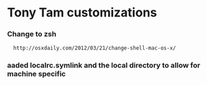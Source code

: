 # Tony Tam customizations

### Change to zsh
      http://osxdaily.com/2012/03/21/change-shell-mac-os-x/
### aaded localrc.symlink and the local directory to allow for machine specific

